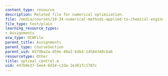 ```yaml
---
content_type: resource
description: Related file for numerical optimization.
file: /media/courses/10-34-numerical-methods-applied-to-chemical-engineering-fall-2005/447b0e375ee46d34c2da2e361fc1787c_optimal_control.m
file_type: text/plain
learning_resource_types:
- Assignments
ocw_type: OCWFile
parent_title: Assignments
parent_type: CourseSection
parent_uid: 6579ba2a-d59e-49a2-b4b4-14584348cba6
resourcetype: Other
title: optimal_control.m
uid: 447b0e37-5ee4-6d34-c2da-2e361fc1787c
---
```


